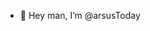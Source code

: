 - 👋 Hey man, I’m @arsusToday

<!---
arsusToday/arsusToday is a ✨ special ✨ repository because its `README.md` (this file) appears on your GitHub profile.
You can click the Preview link to take a look at your changes.
--->
